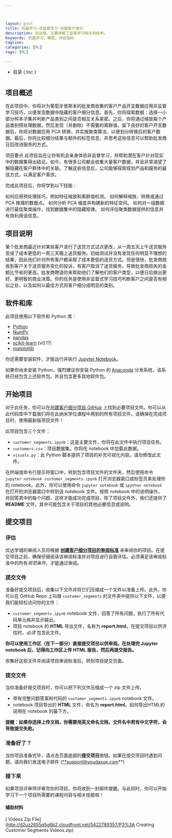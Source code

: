 ```yaml
---



layout: post
title: 机器学习-非监督学习-创建客户细分
description: 在这章，主要讲解了监督学习相关的技术。
Keywords: 机器学习、模型、评估指标
tagline: 
categories: [ML]
tags: [ML]

---
```




* 目录
 {:toc  }
# 


## 项目概述
在此项目中，你将对为葡萄牙里斯本的批发商收集的客户产品开支数据应用非监督学习技巧，以便发现数据中隐藏的客户细分信息。首先，你将探索数据：选择一小部分样本子集并判断产品类别之间是否相互关系紧密。之后，你将通过缩放每个产品类别预处理数据，然后发现（并删除）不需要的离群值。留下良好的客户开支数据后，你将对数据应用 PCA 转换，并实施聚类算法，以便划分转换后的客户数据。最后，你将比较细分结果与额外的标签信息，并思考这些信息可以帮助批发商日后改进服务的方式。

项目要点
此项目旨在让你有机会亲身体验非监督学习，并帮助潜在客户针对现实中的数据集得出结论。如今，有很多公司都会收集大量客户数据，并且非常渴望了解隐藏在客户群体中的关联。了解这些信息后，公司能够探索规划产品和服务的最佳方式，以满足客户需求。

完成此项目后，你将学到以下技能：

如何应用预处理技巧，例如特征缩放和离群值检测。
如何解释缩放、转换或通过 PCA 推理的数据点。
如何分析 PCA 维度并构建新的特征空间。
如何对一组数据进行最佳聚类操作，找到数据集中的隐藏规律。
如何评估聚类数据提供的信息并有效利用该信息。





## 项目说明

某个批发商最近针对某些客户进行了送货方式试点更改，从一周五天上午送货服务变成了成本更低的一周三天晚上送货服务。初始测试并没有发现任何明显不理想的结果，因此他们针对所有客户都采取了成本更低的送货方式。但是很快，批发商就收到客户关于送货服务变化的投诉，有客户取消了送货服务，导致批发商损失的金额比节省的更高。批发商聘请你来帮助他们了解他们的客户类型，以便日后做出更好、更明智的商业决策。你的任务是使用非监督式学习技巧判断客户之间是否有相似之处，以及如何以最佳方式将客户细分成明显的类别。

## 软件和库

此项目使用以下软件和 Python 库：

- [Python](https://www.python.org/downloads/release/python-364/)
- [NumPy](http://www.numpy.org/)
- [pandas](http://pandas.pydata.org/)
- [scikit-learn](http://scikit-learn.org/0.17/install.html) (v0.17)
- [matplotlib](http://matplotlib.org/)

你还需要安装软件，才能运行并执行 [Jupyter Notebook](http://ipython.org/notebook.html)。

如果你尚未安装 Python，强烈建议你安装 Python 的 [Anaconda](http://continuum.io/downloads) 分发系统，该系统已经包含上述软件包，并且包含更多其他软件包。





## 开始项目

对于此任务，你可以在[创建客户细分项目 GitHub](https://github.com/udacity/MLND_CN_P3_Customer_Segments) 上找到必要项目文件。你可以从此代码库中下载我们将在此纳米学位课程中用到的所有项目文件。请确保在完成项目时，使用最新版项目文件！

此项目包含三个文件：

- `customer_segments.ipynb`：这是主要文件，你将在此文件中执行项目任务。
- `customers.csv`：项目数据集。你将在 notebook 中加载此数据。
- `visuals.py`：此 Python 脚本提供了项目的补充可视化内容。请勿修改此文件。

在终端或命令行提示符窗口中，转到包含项目文件的文件夹，然后使用命令 `jupyter notebook customer_segments.ipynb` 打开浏览器窗口或标签页来处理你的 notebook。此外，你可以使用命令 `jupyter notebook` 或 `ipython notebook` 在打开的浏览器窗口中转到该 notebook 文件。按照 notebook 中的说明操作，并回答其中的每个问题，这样才能成功完成项目。除了项目文件外，我们还提供了 **README** 文件，其中可能包含关于项目的其他必要信息或说明。





## 提交项目

### 评估

优达学城的审阅人员将根据 **[创建客户细分项目的审阅标准](https://review.udacity.com/#!/rubrics/271/view)** 来审阅你的项目。在提交项目之前，确保仔细阅读该审阅标准并对项目进行自我评估。必须满足该审阅标准中的所有*规范条件*，才能通过审阅。

### 提交文件

准备好提交项目后，收集以下文件并将它们压缩成一个文件以准备上传。此外，你可以在 GitHub Repo 上叫做 `customer_segments` 的文件夹中提供以下文件，以便我们能轻松访问你的文件：

- `customer_segments.ipynb` notebook 文件，回答了所有问题，执行了所有代码单元格并显示输出。
- 项目 notebook 的 **HTML** 导出文件，名称为 **report.html**。在提交项目以供评估时，*必须* 包含此文件。

**你可以使用工作区（在下一部分）直接提交项目以供审阅。在处理完 Jupyter notebook 后，记得向工作区上传 HTML 报告，然后再提交报告。**

收集好这些文件并阅读项目审阅标准后，转到项目提交页面。





### 提交文件

当你准备好提交项目时，你可以把下列文件压缩成一个 zip 文件上传。

- 带有完整问题答案和代码的 `customer_segments.ipynb` notebook 文件。
- notebook 项目导出的 **HTML** 文件，命名为 **report.html**。如何导出HTML的说明在 notebook 的最下方。

**提醒：如果你选择上传文档，你需要用英文命名文档，文件名中若有中文字符，会导致提交失败。**

### 准备好了？

当你项目准备完毕，请点击页面底部的**提交项目**按钮。如果在提交项目时遇到问题，请向我们发送电子邮件 ([**support@youdaxue.com](mailto:**support@youdaxue.com)**)

### 接下来

如果项目评审师评审完你的项目，你将收到一封邮件提醒。与此同时，你可以开始学习下一个项目所需要的课程内容与相关技能啦！

#### 辅助材料

[ Videos Zip File](http://d2uz2655q5g6b2.cloudfront.net/5422789357/P3%3A Creating Customer Segments Videos.zip)